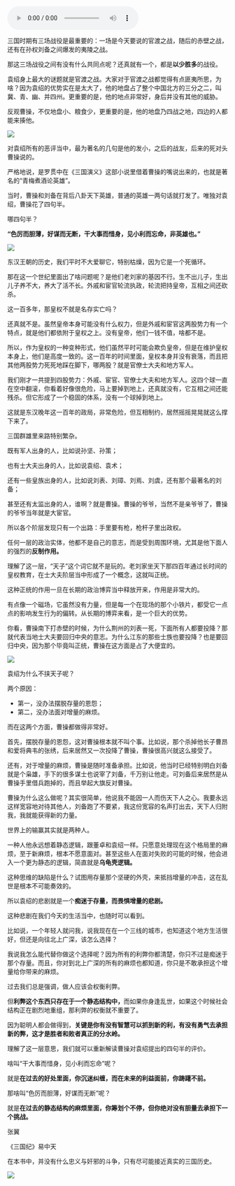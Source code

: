 <audio src="http://igetoss.cdn.igetget.com/mp3/201610/15/201610151037451157674383.mp3" controls="controls">您的浏览器不支持 audio 标签。</audio><p>三国时期有三场战役是最重要的：一场是今天要说的官渡之战，随后的赤壁之战，还有在孙权刘备之间爆发的夷陵之战。</p><p>那这三场战役之间有没有什么共同点呢？还真就有一个，都是<b>以少胜多</b>的战役。</p><p>袁绍身上最大的谜题就是官渡之战。大家对于官渡之战都觉得有点匪夷所思，为啥？因为袁绍的优势实在是太大了，他的地盘占了整个中国北方的三分之二，叫冀、青、幽、并四州。更重要的是，他的地点非常好，身后并没有其他的威胁。</p><p>反观曹操，不仅地盘小、粮食少，更重要的是，他的地盘乃四战之地，四边的人都能来揍他。</p><img src="https://piccdn.igetget.com/img/201610/07/201610071728571898346720.jpg" /><p>对袁绍所有的恶评当中，最为著名的几句是他的发小，之后的战友，后来的死对头曹操说的。</p><p>严格地说，是罗贯中在《三国演义》这部小说里借着曹操的嘴说出来的，也就是著名的“青梅煮酒论英雄”。</p><p>当时，曹操和刘备在背后八卦天下英雄，普通的英雄一两句话就打发了。唯独对袁绍，曹操花了四句半。</p><p>哪四句半？</p><p><b>“色厉而胆薄，好谋而无断，干大事而惜身，见小利而忘命，非英雄也。”</b></p><img src="https://piccdn.igetget.com/img/201610/07/201610071733172714593323.jpg" /><p>东汉王朝的历史，我们平时不大爱聊它，特别枯燥，因为它是一个死循环。</p><p>那在这一个世纪里面出了啥问题呢？是他们老刘家的基因不行。生不出儿子，生出儿子养不大，养大了活不长。外戚和宦官轮流执政，轮流把持皇帝，互相之间还砍杀。</p><p>这一百多年，那皇权不就是名存实亡吗？</p><p>还真就不是。虽然皇帝本身可能没有什么权力，但是外戚和宦官这两股势力有一个特点，就是他们都依附于皇权之上。没有皇帝，他们一钱不值，啥都不是。</p><p>所以，作为皇权的一种变种形式，他们虽然平时可能会欺负皇帝，但是在维护皇权本身上，他们是高度一致的。这一百年的时间里面，皇权本身并没有衰落，而且把其他两股势力死死地踩在脚下，哪两股？就是官僚士大夫和地方军人。</p><p>我们刚才一共提到四股势力：外戚、宦官、官僚士大夫和地方军人。这四个球一直在空中翻滚，你看着好像很危险，马上要掉到地上，还真就没有，它互相之间还能残杀。但它形成了一个稳固的体系，没有一个球掉到地上。</p><p>这就是东汉晚年这一百年的政局，非常危险，但互相制约，居然摇摇晃晃就这么撑下来了。</p><p>三国群雄里来路特别繁杂。</p><p>既有军人出身的人，比如说孙坚、孙策；</p><p>也有士大夫出身的人，比如说袁绍、袁术；</p><p>还有一些皇族出身的人，比如说刘表、刘璋、刘焉、刘虞，还有那个最著名的刘备；</p><p>甚至还有太监出身的人，谁啊？就是曹操。曹操的爷爷，当然不是亲爷爷了，曹操的爷爷当年就是大宦官。</p><p>所以各个阶层发现只有一个出路：手里要有枪，枪杆子里出政权。</p><p>任何一层的政治实体，他都不是自己的意志，而是受到周围环境，尤其是他下面人的强烈的<b>反制作用。</b></p><p>理解了这一层，“天子”这个词它就不是玩的。老刘家坐天下那四百年通过长时间的皇权教育，在士大夫阶层当中形成了一个概念，这就叫正统。</p><p>这种正统的作用一旦在长期的政治博弈当中释放开来，作用是非常大的。</p><p>有点像一个磁场，它虽然没有力量，但是每一个在现场的那个小铁片，都受它一点点的影响发生行为的偏转。从长期的博弈来看，是一个巨大的优势。</p><p>你看，曹操南下打赤壁的时候，为什么荆州的刘表一死，下面所有人都要投降？那就代表当地士大夫要回归中央的意志。为什么江东的那些士族也要投降？也是要回归中央，因为那个毕竟叫正统，曹操在这方面是占了大便宜的。</p><img src="https://piccdn.igetget.com/img/201610/07/201610071743070622718564.jpg" /><p>袁绍为什么不挟天子呢？</p><p>两个原因：</p><p></p><ul><li>第一，没办法摆脱存量的恩怨； </li><li>第二，没办法面对增量的麻烦。 </li></ul><p></p><p>而在这两个方面，曹操都做得非常好。</p><p>首先，摆脱存量的恩怨，这对曹操根本就不叫个事。比如说，那个杀掉他长子曹昂和爱将典韦的张绣，后来居然又一次投降了曹操，曹操很高兴就这么接受了。</p><p>还有，对于增量的麻烦，曹操是随时准备承担。比如说，他当时已经特别明白刘备就是个枭雄，手下的很多谋士也说宰了刘备，千万别让他走。可刘备后来居然是从曹操手里借兵跑掉的，而且举起大旗反对曹操。</p><p>曹操为什么这么做呢？其实很简单，他说我不能因一人而伤天下人之心。我要永远这样宽容地对待其他人，刘备跑了不要紧，我这份宽容的名声打出去，天下人归附我，我就能获得新的力量。</p><p>世界上的输赢其实就是两种人。</p><p>一种人他永远想着静态逻辑，跟董卓和袁绍一样。只愿意处理现在这个格局里的麻烦，至于新麻烦，根本不愿意面对。甚至这些人在面对失败的可能的时候，他会进入一个更为静态的逻辑，简直就是<b>乌龟壳逻辑。</b></p><p>这种思维的缺陷是什么？试图用存量那个坚硬的外壳，来抵挡增量的冲击，这在乱世是根本不可能奏效的。</p><p>所以袁绍的悲剧就是一个<b>痴迷于存量，而畏惧增量的悲剧。</b></p><p>这种悲剧在我们今天的生活当中，也随时可以看到。</p><p>比如说，一个年轻人就问我，说我现在在一个三线的城市，也知道这个地方生活很好，但还是向往北上广深，该怎么选择？</p><p>我说我怎么能代替你做这个选择呢？因为所有的利弊你都清楚，你只不过是痴迷于那个存量。而且，你对到北上广深的所有的麻烦也都知道，你只是不敢承担这个增量给你带来的麻烦。</p><p>过去我们总是强调，做人应该会权衡利弊。</p><p>但<b>利弊这个东西只存在于一个静态结构中，</b>而如果你身逢乱世，如果这个时候社会结构正在剧烈地重组，那利弊的权衡就不重要了。</p><p>因为聪明人都会做得到，<b>关键是你有没有智慧可以抓到新的利，有没有勇气去承担新的弊，这才是胜者和败者真正的分水岭。</b></p><p>理解了这一层意思，我们就可以重新解读曹操对袁绍提出的四句半的评价。</p><p>啥叫“干大事而惜身，见小利而忘命”呢？</p><p>就是<b>在过去的好处里面，你沉迷纠缠，而在未来的利益面前，你踌躇不前。</b></p><p>那啥叫“色厉而胆薄，好谋而无断”呢？</p><p>就是<b>在过去的静态结构的麻烦里面，你筹划个不停，但你绝对没有胆量去承担下一个挑战。</b></p><p>张翼</p><p>《三国纪》易中天</p><p>在本书中，并没有什么忠义与奸邪的斗争，只有尽可能接近真实的三国历史。</p><img src="https://piccdn.igetget.com/img/201610/07/201610071747433129677941.jpg" />